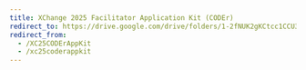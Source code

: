 ```yaml
---
title: XChange 2025 Facilitator Application Kit (CODEr)
redirect_to: https://drive.google.com/drive/folders/1-2fNUK2gKCtcc1CCU3SsUBX1JuTfIkBp?usp=sharing
redirect_from: 
  - /XC25CODErAppKit
  - /xc25coderappkit
---
```

